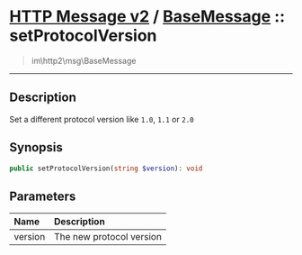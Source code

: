 # [HTTP Message v2](http2.md) / [BaseMessage](http2-BaseMessage.md) :: setProtocolVersion
 > im\http2\msg\BaseMessage
____

## Description
Set a different protocol version like `1.0`, `1.1` or `2.0`

## Synopsis
```php
public setProtocolVersion(string $version): void
```

## Parameters
| Name | Description |
| :--- | :---------- |
| version | The new protocol version |

